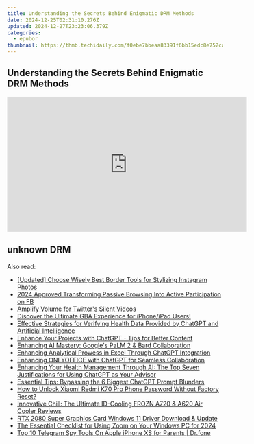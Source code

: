 ```yaml
---
title: Understanding the Secrets Behind Enigmatic DRM Methods
date: 2024-12-25T02:31:10.276Z
updated: 2024-12-27T23:23:06.379Z
categories:
  - epubor
thumbnail: https://thmb.techidaily.com/f0ebe7bbeaa83391f6bb15edc8e752caf5cabced73b47f7e6c93255938daeeee.jpg
---
```


## Understanding the Secrets Behind Enigmatic DRM Methods

<!-- affiliate ads begin -->
<iframe width="560" height="315" src="https://www.youtube.com/embed/zmXpl6irBYk?si=BXjGpQr6PXFcqhCI" title="YouTube video player" frameborder="0" allow="accelerometer; autoplay; clipboard-write; encrypted-media; gyroscope; picture-in-picture; web-share" referrerpolicy="strict-origin-when-cross-origin" allowfullscreen></iframe>
<!-- affiliate ads end -->

## unknown DRM

<ins class="adsbygoogle"
     style="display:block"
     data-ad-format="autorelaxed"
     data-ad-client="ca-pub-7571918770474297"
     data-ad-slot="1223367746"></ins>

<ins class="adsbygoogle"
     style="display:block"
     data-ad-client="ca-pub-7571918770474297"
     data-ad-slot="8358498916"
     data-ad-format="auto"
     data-full-width-responsive="true"></ins>

<span class="atpl-alsoreadstyle">Also read:</span>
<div><ul>
<li><a href="https://instagram-video-files.techidaily.com/updated-choose-wisely-best-border-tools-for-stylizing-instagram-photos/"><u>[Updated] Choose Wisely Best Border Tools for Stylizing Instagram Photos</u></a></li>
<li><a href="https://facebook-video-files.techidaily.com/2024-approved-transforming-passive-browsing-into-active-participation-on-fb/"><u>2024 Approved Transforming Passive Browsing Into Active Participation on FB</u></a></li>
<li><a href="https://twitter-videos.techidaily.com/amplify-volume-for-twitters-silent-videos/"><u>Amplify Volume for Twitter's Silent Videos</u></a></li>
<li><a href="https://games-able.techidaily.com/1719172637216-discover-the-ultimate-gba-experience-for-iphoneipad-users/"><u>Discover the Ultimate GBA Experience for iPhone/iPad Users!</u></a></li>
<li><a href="https://tech-haven.techidaily.com/effective-strategies-for-verifying-health-data-provided-by-chatgpt-and-artificial-intelligence/"><u>Effective Strategies for Verifying Health Data Provided by ChatGPT and Artificial Intelligence</u></a></li>
<li><a href="https://tech-haven.techidaily.com/enhance-your-projects-with-chatgpt-tips-for-better-content/"><u>Enhance Your Projects with ChatGPT - Tips for Better Content</u></a></li>
<li><a href="https://tech-haven.techidaily.com/enhancing-ai-mastery-googles-palm-2-and-bard-collaboration/"><u>Enhancing AI Mastery: Google's PaLM 2 & Bard Collaboration</u></a></li>
<li><a href="https://tech-haven.techidaily.com/enhancing-analytical-prowess-in-excel-through-chatgpt-integration/"><u>Enhancing Analytical Prowess in Excel Through ChatGPT Integration</u></a></li>
<li><a href="https://tech-haven.techidaily.com/enhancing-onlyoffice-with-chatgpt-for-seamless-collaboration/"><u>Enhancing ONLYOFFICE with ChatGPT for Seamless Collaboration</u></a></li>
<li><a href="https://tech-haven.techidaily.com/enhancing-your-health-management-through-ai-the-top-seven-justifications-for-using-chatgpt-as-your-advisor/"><u>Enhancing Your Health Management Through AI: The Top Seven Justifications for Using ChatGPT as Your Advisor</u></a></li>
<li><a href="https://tech-haven.techidaily.com/essential-tips-bypassing-the-6-biggest-chatgpt-prompt-blunders/"><u>Essential Tips: Bypassing the 6 Biggest ChatGPT Prompt Blunders</u></a></li>
<li><a href="https://unlock-android.techidaily.com/how-to-unlock-xiaomi-redmi-k70-pro-phone-password-without-factory-reset-by-drfone-android/"><u>How to Unlock Xiaomi Redmi K70 Pro Phone Password Without Factory Reset?</u></a></li>
<li><a href="https://hardware-tips.techidaily.com/innovative-chill-the-ultimate-id-cooling-frozn-a720-and-a620-air-cooler-reviews/"><u>Innovative Chill: The Ultimate ID-Cooling FROZN A720 & A620 Air Cooler Reviews</u></a></li>
<li><a href="https://win-dash.techidaily.com/rtx-2080-super-graphics-card-windows-11-driver-download-and-update/"><u>RTX 2080 Super Graphics Card Windows 11 Driver Download & Update</u></a></li>
<li><a href="https://some-skills.techidaily.com/the-essential-checklist-for-using-zoom-on-your-windows-pc-for-2024/"><u>The Essential Checklist for Using Zoom on Your Windows PC for 2024</u></a></li>
<li><a href="https://ios-location-track.techidaily.com/top-10-telegram-spy-tools-on-apple-iphone-xs-for-parents-drfone-by-drfone-virtual-ios/"><u>Top 10 Telegram Spy Tools On Apple iPhone XS for Parents | Dr.fone</u></a></li>
</ul></div>

